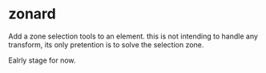 zonard
======

Add a zone selection tools to an element. this is not intending to handle any transform, its only pretention is to solve the selection zone.

Ealrly stage for now.
